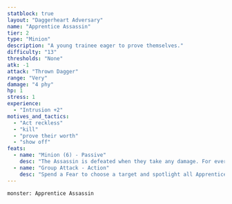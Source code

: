 ```yaml
---
statblock: true
layout: "Daggerheart Adversary"
name: "Apprentice Assassin"
tier: 2
type: "Minion"
description: "A young trainee eager to prove themselves."
difficulty: "13"
thresholds: "None"
atk: -1
attack: "Thrown Dagger"
range: "Very"
damage: "4 phy"
hp: 1
stress: 1
experience:
  - "Intrusion +2"
motives_and_tactics:
  - "Act reckless"
  - "kill"
  - "prove their worth"
  - "show off"
feats:
  - name: "Minion (6) - Passive"
    desc: "The Assassin is defeated when they take any damage. For every 6 damage a PC deals to the Assassin, defeat an additional Minion within range the attack would succeed against."
  - name: "Group Attack - Action"
    desc: "Spend a Fear to choose a target and spotlight all Apprentice Assassins within Close range of them. Those Minions move into Melee range of the target and make one shared attack roll. On a success, they deal 4 physical damage each. Combine this damage."
---
```


```statblock
monster: Apprentice Assassin
```